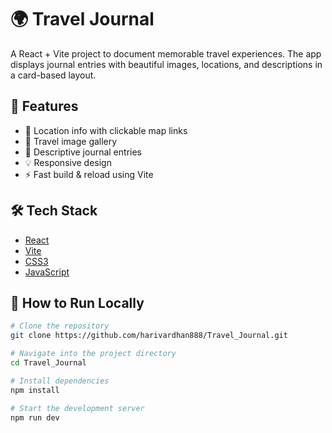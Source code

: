 # 🌍 Travel Journal

A React + Vite project to document memorable travel experiences. The app displays journal entries with beautiful images, locations, and descriptions in a card-based layout.

## 🚀 Features

- 📍 Location info with clickable map links
- 📸 Travel image gallery
- 📝 Descriptive journal entries
- 💡 Responsive design
- ⚡ Fast build & reload using Vite

## 🛠 Tech Stack

- [React](https://reactjs.org/)
- [Vite](https://vitejs.dev/)
- [CSS3](https://developer.mozilla.org/en-US/docs/Web/CSS)
- [JavaScript](https://developer.mozilla.org/en-US/docs/Web/JavaScript)

## 🧪 How to Run Locally

```bash
# Clone the repository
git clone https://github.com/harivardhan888/Travel_Journal.git

# Navigate into the project directory
cd Travel_Journal

# Install dependencies
npm install

# Start the development server
npm run dev

